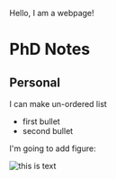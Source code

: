 Hello, I am a webpage!

# PhD Notes
## Personal

I can make un-ordered list
* first bullet
* second bullet

I'm going to add figure:


![this is text](https://uiuc-ischool-dataviz.github.io/spring2019online/week04/data/littleCorgiInHat.png)

